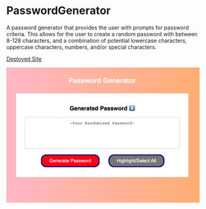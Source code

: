# PasswordGenerator
 A password generator that provides the user with prompts
 for password criteria. This allows for the user to create 
 a random password with between 8-128 characters, and a
 combination of potential lowercase characters, uppercase
 characters, numbers, and/or special characters. 
 
 [Deployed Site](https://st12345678910.github.io/PasswordGenerator/)
 
![PasswordGenerator](Assets/demopic.png)

